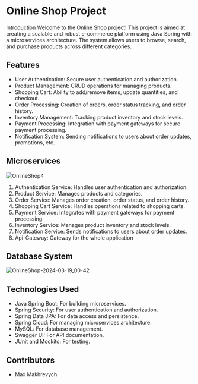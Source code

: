 # Online Shop Project
Introduction
Welcome to the Online Shop project! This project is aimed at creating a scalable and robust e-commerce platform using Java Spring with a microservices architecture. The system allows users to browse, search, and purchase products across different categories.
## Features
- User Authentication: Secure user authentication and authorization.
- Product Management: CRUD operations for managing products.
- Shopping Cart: Ability to add/remove items, update quantities, and checkout.
- Order Processing: Creation of orders, order status tracking, and order history.
- Inventory Management: Tracking product inventory and stock levels.
- Payment Processing: Integration with payment gateways for secure payment processing.
- Notification System: Sending notifications to users about order updates, promotions, etc.
## Microservices
![OnlineShop4](https://github.com/Online-Shop-Project-Resume/OnlineShop/assets/128129267/fcebcf5f-c947-4e60-a6e1-e14b3260152a)
1. Authentication Service: Handles user authentication and authorization.
2. Product Service: Manages products and categories.
3. Order Service: Manages order creation, order status, and order history.
4. Shopping Cart Service: Handles operations related to shopping carts.
5. Payment Service: Integrates with payment gateways for payment processing.
6. Inventory Service: Manages product inventory and stock levels.
7. Notification Service: Sends notifications to users about order updates.
8. Api-Gateway: Gateway for the whole application
## Database System
![OnlineShop-2024-03-19_00-42](https://github.com/Online-Shop-Project-Resume/OnlineShop/assets/128129267/45e0c0d4-10ec-41c0-8391-0a38a16821c7)
## Technologies Used
- Java Spring Boot: For building microservices.
- Spring Security: For user authentication and authorization.
- Spring Data JPA: For data access and persistence.
- Spring Cloud: For managing microservices architecture.
- MySQL: For database management.
- Swagger UI: For API documentation.
- JUnit and Mockito: For testing.
## Contributors
- Max Makhrevych
